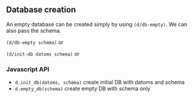## Database creation

An empty database can be created simply by using `(d/db-empty)`.
We can also pass the schema.

`(d/db-empty schema)` or 

`(d/init-db datoms schema)` or 

### Javascript API

- `d.init_db(datoms, schema)` create initial DB with datoms and schema
- `d.empty_db(schema)` create empty DB with schema only
